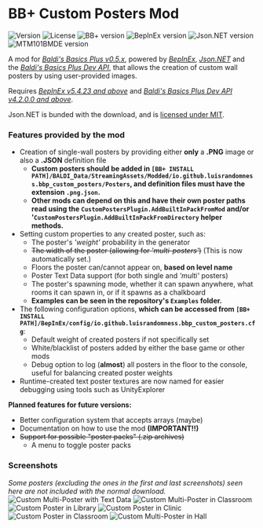 # BB+ Custom Posters Mod
![Version](https://img.shields.io/badge/version-2024.3.1.2-purple) ![License](https://img.shields.io/badge/license-MIT-blue?link=https://github.com/LuisRandomness/BaldiPlus-CustomPosters/blob/main/LICENSE)
![BB+ version](https://img.shields.io/badge/bb+-0.5.2-69C12E?color=green) ![BepInEx version](https://img.shields.io/badge/bepinex-5.4.23-69C12E?color=yellow&link=https://github.com/BepInEx/BepInEx/releases/tag/v5.4.23) ![Json.NET version](https://img.shields.io/badge/json.net-13.0.3-69C12E?color=orange) ![MTM101BMDE version](https://img.shields.io/badge/mtm101bmde-4.2.0.0-69C12E?color=red&link=https://gamebanana.com/mods/383711)
 
A mod for [*Baldi's Basics Plus v0.5.x*](https://store.steampowered.com/app/1275890/Baldis_Basics_Plus/), powered by [*BepInEx*](https://github.com/BepInEx/BepInEx), [*Json.NET*](https://github.com/JamesNK/Newtonsoft.Json) and the [*Baldi's Basics Plus Dev API*](https://gamebanana.com/mods/383711), that allows the creation of custom wall posters by using user-provided images.

Requires [*BepInEx v5.4.23 and above*](https://github.com/BepInEx/BepInEx/tag/v5.4.23) and [*Baldi's Basics Plus Dev API v4.2.0.0 and above*](https://gamebanana.com/mods/383711).

Json.NET is bunded with the download, and is [licensed under MIT](https://github.com/JamesNK/Newtonsoft.Json?tab=MIT-1-ov-file#MIT-1-ov-file).

### Features provided by the mod
- Creation of single-wall posters by providing either **only** a **.PNG** image or also a **.JSON** definition file
	- **Custom posters should be added in `[BB+ INSTALL PATH]/BALDI_Data/StreamingAssets/Modded/io.github.luisrandomness.bbp_custom_posters/Posters`, and definition files must have the extension `.png.json`.**
	- **Other mods can depend on this and have their own poster paths read using the `CustomPostersPlugin.AddBuiltInPackFromMod` and/or '`CustomPostersPlugin.AddBuiltInPackFromDirectory` helper methods.**
- Setting custom properties to any created poster, such as:
	- The poster's *'weight'* probability in the generator
	- ~~The width of the poster (allowing for *'multi-posters'*)~~ (This is now automatically set.)
	- Floors the poster can/cannot appear on, **based on level name**
	- Poster Text Data support (for both single and *'multi'* posters)
	- The poster's spawning mode, whether it can spawn anywhere, what rooms it can spawn in, or if it spawns as a chalkboard
	- **Examples can be seen in the repository's `Examples` folder.**
- The following configuration options, **which can be accessed from `[BB+ INSTALL PATH]/BepInEx/config/io.github.luisrandomness.bbp_custom_posters.cfg`**:
	- Default weight of created posters if not specifically set
	- White/blacklist of posters added by either the base game or other mods
	- Debug option to log (**almost**) all posters in the floor to the console, useful for balancing created poster weights
- Runtime-created text poster textures are now named for easier debugging using tools such as UnityExplorer 

**Planned features for future versions:**
- Better configuration system that accepts arrays (maybe)
- Documentation on how to use the mod **(IMPORTANT!!)**
- ~~Support for possible "poster packs" (.zip archives)~~
  - A menu to toggle poster packs

### Screenshots
*Some posters (excluding the ones in the first and last screenshots) seen here are not included with the normal download.*
![Custom Multi-Poster with Text Data](https://i.imgur.com/pOoEoPV.png)
![Custom Multi-Poster in Classroom](https://i.imgur.com/gGWnWrJ.png)
![Custom Poster in Library](https://i.imgur.com/1mu1d35.png)
![Custom Poster in Clinic](https://i.imgur.com/261k0lO.png)
![Custom Poster in Classroom](https://i.imgur.com/M0u4FBS.png)
![Custom Multi-Poster in Hall](https://i.imgur.com/7CbzmRg.png)
